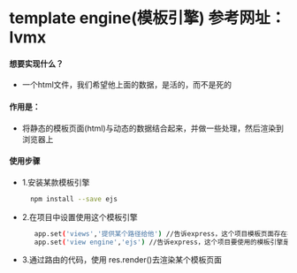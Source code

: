 # template engine(模板引擎)  参考网址：lvmx

#### 想要实现什么？
 - 一个html文件，我们希望他上面的数据，是活的，而不是死的

#### 作用是：
- 将静态的模板页面(html)与动态的数据结合起来，并做一些处理，然后渲染到浏览器上

#### 使用步骤
- 1.安装某款模板引擎
     ```bash
       npm install --save ejs
    ```
- 2.在项目中设置使用这个模板引擎
    ```bash
       app.set('views','提供某个路径给他') //告诉express，这个项目模板页面存在在某个文件夹下面
       app.set('view engine','ejs') //告诉express，这个项目要使用的模板引擎是 ejs
    ```
- 3.通过路由的代码，使用 res.render()去渲染某个模板页面
